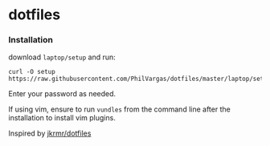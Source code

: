 # dotfiles

### Installation

download `laptop/setup` and run:

    curl -O setup https://raw.githubusercontent.com/PhilVargas/dotfiles/master/laptop/setup

Enter your password as needed.  

If using vim, ensure to run `vundles` from the command line after the installation to install
vim plugins.

Inspired by [jkrmr/dotfiles](https://github.com/jkrmr/dotfiles)
